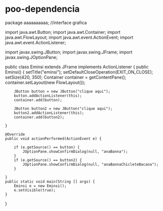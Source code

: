 # poo-dependencia
package aaaaaaaaaa;
//interface grafica

import java.awt.Button;
import java.awt.Container;
import java.awt.FlowLayout;
import java.awt.event.ActionEvent;
import java.awt.event.ActionListener;

import javax.swing.JButton;
import javax.swing.JFrame;
import javax.swing.JOptionPane;

public class Eminsi extends JFrame  implements ActionListener {
	public Eminsi() {
		setTitle("eminsi");
		setDefaultCloseOperation(EXIT_ON_CLOSE); 
		setSize(420, 350);
		Container container = getContentPane();
		container.setLayout(new FlowLayout());
		
		JButton button = new JButton("clique aqui");
		button.addActionListener(this);
		container.add(button);
		
		JButton button2 = new JButton("clique aqui");
		button2.addActionListener(this);
		container.add(button2);
		
	}
	
	@Override
	public void actionPerformed(ActionEvent e) {
			
		if (e.getSource() == button) {
			JOptionPane.showConfirmDialog(null, "anaBanna");			
		}
		if (e.getSource() == button2) {
			JOptionPane.showConfirmDialog(null, "anaBannaChicleteBacana");			
		}		
		
	}
	public static void main(String [] args) {
		Eminsi e = new Eminsi();
		e.setVisible(true);
	}
}

